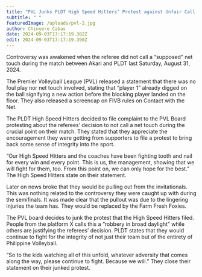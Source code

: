 ```yaml
---
title: "PVL Junks PLDT High Speed Hitters’ Protest against Unfair Call. "
subtitle: " "
featuredImage: /uploads/pvl-2.jpg
author: Chinyere Cabas
date: 2024-09-03T17:17:19.382Z
edit: 2024-09-03T17:17:19.390Z
---
```

<!--StartFragment-->

Controversy was awakened when the referee did not call a “supposed” net touch during the match between Akari and PLDT last Saturday, August 31, 2024.

The Premier Volleyball League (PVL) released a statement that there was no foul play nor net touch involved, stating that “player 1” already digged on the ball signifying a new action before the blocking player landed on the floor. They also released a screencap on FIVB rules on Contact with the Net.

The PLDT High Speed Hitters decided to file complaint to the PVL Board protesting about the referees’ decision to not call a net touch during the crucial point on their match. They stated that they appreciate the encouragement they were getting from supporters to file a protest to bring back some sense of integrity into the sport.

“Our High Speed Hitters and the coaches have been fighting tooth and nail for every win and every point. This is us, the management, showing that we will fight for them, too. From this point on, we can only hope for the best.” The High Speed Hitters state on their statement.

Later on news broke that they would be pulling out from the invitationals. This was nothing related to the controversy they were caught up with during the semifinals. It was made clear that the pullout was due to the lingering injuries the team has. They would be replaced by the Farm Fresh Foxies.

The PVL board decides to junk the protest that the High Speed Hitters filed. People from the platform X calls this a “robbery in broad daylight” while others are justifying the referees’ decision. PLDT states that they would continue to fight for the integrity of not just their team but of the entirety of Philippine Volleyball.

“So to the kids watching all of this unfold, whatever adversity that comes along the way, please continue to fight. Because we will.” They close their statement on their junked protest.

<!-- notionvc: f2c6fdb6-3544-4b64-ab98-2db78b96607e -->

<!--EndFragment-->